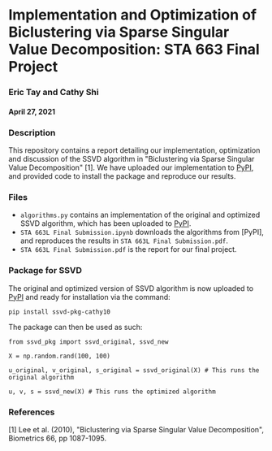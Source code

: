 # Implementation and Optimization of Biclustering via Sparse Singular Value Decomposition: STA 663 Final Project
### Eric Tay and Cathy Shi
#### April 27, 2021

### Description
This repository contains a report detailing our implementation, optimization and discussion of the SSVD algorithm in "Biclustering via Sparse Singular Value Decomposition" [1]. We have uploaded our implementation to [PyPI](https://test.pypi.org/project/ssvd-pkg-cathy10/), and provided code to install the package and reproduce our results.

### Files
- `algorithms.py` contains an implementation of the original and optimized SSVD algorithm, which has been uploaded to [PyPI](https://test.pypi.org/project/ssvd-pkg-cathy10/).
- `STA 663L Final Submission.ipynb` downloads the algorithms from [PyPI], and reproduces the results in `STA 663L Final Submission.pdf`.
- `STA 663L Final Submission.pdf` is the report for our final project.

### Package for SSVD
The original and optimized version of SSVD algorithm is now uploaded to [PyPI](https://test.pypi.org/project/ssvd-pkg-cathy10/) and ready for installation via the  command:

`pip install ssvd-pkg-cathy10`

The package can then be used as such:

`from ssvd_pkg import ssvd_original, ssvd_new`

`X = np.random.rand(100, 100)`

`u_original, v_original, s_original = ssvd_original(X) # This runs the original algorithm`

`u, v, s = ssvd_new(X) # This runs the optimized algorithm`

### References

[1] Lee et al. (2010), "Biclustering via Sparse Singular Value Decomposition", Biometrics 66, pp 1087-1095.
